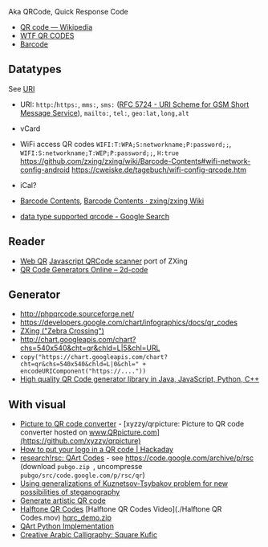 Aka QRCode, Quick Response Code

- [QR code — Wikipedia](https://en.wikipedia.org/wiki/QR_code)
- [WTF QR CODES](http://wtfqrcodes.com/)
- [Barcode](../Barcode/Barcode.md)

## Datatypes

See [URI](../URI/URI.md)

- URI: `http:`/`https:`, `mms:`, `sms:` ([RFC 5724 - URI Scheme for GSM Short Message Service](https://tools.ietf.org/html/rfc5724)), `mailto:`, `tel:`, `geo:lat,long,alt`
- vCard
- WiFi access QR codes `WIFI:T:WPA;S:networkname;P:password;;`, `WIFI:S:networkname;T:WEP;P:password;;`, `H:true` https://github.com/zxing/zxing/wiki/Barcode-Contents#wifi-network-config-android https://cweiske.de/tagebuch/wifi-config-qrcode.htm
- iCal?

- [Barcode Contents](./ZXing/zxing.wiki/Barcode-Contents.md), [Barcode Contents · zxing/zxing Wiki](https://github.com/zxing/zxing/wiki/Barcode-Contents)
- [data type supported qrcode - Google Search](https://www.google.com/search?q=data+supported+qrcode&ie=utf-8&oe=utf-8#q=data+type+supported+qrcode)

## Reader

- [Web QR](https://webqr.com/) [Javascript QRCode scanner](https://github.com/LazarSoft/jsqrcode) port of ZXing
- [QR Code Generators Online – 2d-code](http://2d-code.co.uk/qr-code-generators/)

## Generator

- http://phpqrcode.sourceforge.net/
- https://developers.google.com/chart/infographics/docs/qr_codes
- [ZXing ("Zebra Crossing")](https://github.com/zxing/zxing)
- http://chart.googleapis.com/chart?chs=540x540&cht=qr&chld=L|5&chl=URL
- `copy("https://chart.googleapis.com/chart?cht=qr&chs=540x540&chld=L|0&chl=" + encodeURIComponent("https://...."))`
- [High quality QR Code generator library in Java, JavaScript, Python, C++](https://www.nayuki.io/page/qr-code-generator-library)

## With visual

- [Picture to QR code converter](https://www.qrpicture.com/) - [xyzzy/qrpicture: Picture to QR code converter hosted on www.QRpicture.com](https://github.com/xyzzy/qrpicture)
- [How to put your logo in a QR code | Hackaday](http://hackaday.com/2011/08/11/how-to-put-your-logo-in-a-qr-code/)
- [research!rsc: QArt Codes](https://research.swtch.com/qart) - see https://code.google.com/archive/p/rsc (download `pubgo.zip `, uncompresse `pubgo/src/code.google.com/p/rsc/qr`)
- [Using generalizations of Kuznetsov-Tsybakov problem for new possibilities of steganography](qrsem.pdf)
- [Generate artistic QR code](https://github.com/kciter/qart.js)
- [Halftone QR Codes](http://vecg.cs.ucl.ac.uk/Projects/SmartGeometry/halftone_QR/halftoneQR_sigga13.html) [Halftone QR Codes Video](./Halftone QR Codes.mov) [hqrc_demo.zip](./hqrc_demo.zip)
- [QArt Python Implementation](https://github.com/7sDream/pyqart)
- [Creative Arabic Calligraphy: Square Kufic](https://design.tutsplus.com/tutorials/creative-arabic-calligraphy-square-kufic--cms-23012)
